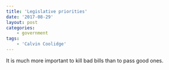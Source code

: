 ```yaml
---
title: 'Legislative priorities'
date: '2017-08-29'
layout: post
categories:
    - government
tags:
    - 'Calvin Coolidge'
---
```


It is much more important to kill bad bills than to pass good ones.